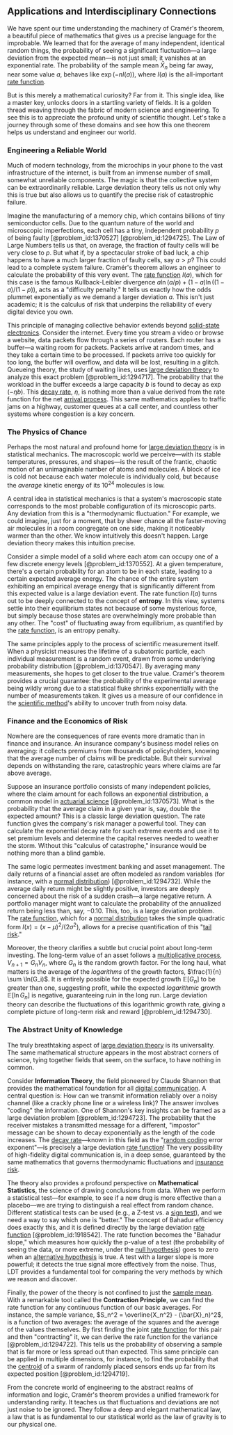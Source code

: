 ## Applications and Interdisciplinary Connections

We have spent our time understanding the machinery of Cramér's theorem, a beautiful piece of mathematics that gives us a precise language for the improbable. We learned that for the average of many independent, identical random things, the probability of seeing a significant fluctuation—a large deviation from the expected mean—is not just small; it vanishes at an exponential rate. The probability of the sample mean $\bar{X}_n$ being far away, near some value $a$, behaves like $\exp(-n I(a))$, where $I(a)$ is the all-important [rate function](@article_id:153683).

But is this merely a mathematical curiosity? Far from it. This single idea, like a master key, unlocks doors in a startling variety of fields. It is a golden thread weaving through the fabric of modern science and engineering. To see this is to appreciate the profound unity of scientific thought. Let's take a journey through some of these domains and see how this one theorem helps us understand and engineer our world.

### Engineering a Reliable World

Much of modern technology, from the microchips in your phone to the vast infrastructure of the internet, is built from an immense number of small, somewhat unreliable components. The magic is that the collective system can be extraordinarily reliable. Large deviation theory tells us not only why this is true but also allows us to quantify the precise risk of catastrophic failure.

Imagine the manufacturing of a memory chip, which contains billions of tiny semiconductor cells. Due to the quantum nature of the world and microscopic imperfections, each cell has a tiny, independent probability $p$ of being faulty [@problem_id:1370527] [@problem_id:1294725]. The Law of Large Numbers tells us that, on average, the fraction of faulty cells will be very close to $p$. But what if, by a spectacular stroke of bad luck, a chip happens to have a much larger fraction of faulty cells, say $a > p$? This could lead to a complete system failure. Cramér's theorem allows an engineer to calculate the probability of this very event. The [rate function](@article_id:153683) $I(a)$, which for this case is the famous Kullback-Leibler divergence $a\ln(a/p) + (1-a)\ln((1-a)/(1-p))$, acts as a "difficulty penalty." It tells us exactly how the odds plummet exponentially as we demand a larger deviation $a$. This isn't just academic; it is the calculus of risk that underpins the reliability of every digital device you own.

This principle of managing collective behavior extends beyond [solid-state electronics](@article_id:264718). Consider the internet. Every time you stream a video or browse a website, data packets flow through a series of routers. Each router has a buffer—a waiting room for packets. Packets arrive at random times, and they take a certain time to be processed. If packets arrive too quickly for too long, the buffer will overflow, and data will be lost, resulting in a glitch. Queueing theory, the study of waiting lines, uses [large deviation theory](@article_id:152987) to analyze this exact problem [@problem_id:1294717]. The probability that the workload in the buffer exceeds a large capacity $b$ is found to decay as $\exp(-\eta b)$. This [decay rate](@article_id:156036), $\eta$, is nothing more than a value derived from the rate function for the net [arrival process](@article_id:262940). This same mathematics applies to traffic jams on a highway, customer queues at a call center, and countless other systems where congestion is a key concern.

### The Physics of Chance

Perhaps the most natural and profound home for [large deviation theory](@article_id:152987) is in statistical mechanics. The macroscopic world we perceive—with its stable temperatures, pressures, and shapes—is the result of the frantic, chaotic motion of an unimaginable number of atoms and molecules. A block of ice is cold not because each water molecule is individually cold, but because the *average* kinetic energy of its $10^{24}$ molecules is low.

A central idea in statistical mechanics is that a system's macroscopic state corresponds to the most probable configuration of its microscopic parts. Any deviation from this is a "thermodynamic fluctuation." For example, we could imagine, just for a moment, that by sheer chance all the faster-moving air molecules in a room congregate on one side, making it noticeably warmer than the other. We know intuitively this doesn't happen. Large deviation theory makes this intuition precise.

Consider a simple model of a solid where each atom can occupy one of a few discrete energy levels [@problem_id:1370552]. At a given temperature, there's a certain probability for an atom to be in each state, leading to a certain expected average energy. The chance of the entire system exhibiting an empirical average energy that is significantly different from this expected value is a large deviation event. The rate function $I(a)$ turns out to be deeply connected to the concept of **entropy**. In this view, systems settle into their equilibrium states not because of some mysterious force, but simply because those states are overwhelmingly more probable than any other. The "cost" of fluctuating away from equilibrium, as quantified by the [rate function](@article_id:153683), is an entropy penalty.

The same principles apply to the process of scientific measurement itself. When a physicist measures the lifetime of a subatomic particle, each individual measurement is a random event, drawn from some underlying probability distribution [@problem_id:1370547]. By averaging many measurements, she hopes to get closer to the true value. Cramér's theorem provides a crucial guarantee: the probability of the experimental average being wildly wrong due to a statistical fluke shrinks exponentially with the number of measurements taken. It gives us a measure of our confidence in the [scientific method](@article_id:142737)'s ability to uncover truth from noisy data.

### Finance and the Economics of Risk

Nowhere are the consequences of rare events more dramatic than in finance and insurance. An insurance company's business model relies on averaging: it collects premiums from thousands of policyholders, knowing that the average number of claims will be predictable. But their survival depends on withstanding the rare, catastrophic years where claims are far above average.

Suppose an insurance portfolio consists of many independent policies, where the claim amount for each follows an exponential distribution, a common model in [actuarial science](@article_id:274534) [@problem_id:1370573]. What is the probability that the average claim in a given year is, say, double the expected amount? This is a classic large deviation question. The rate function gives the company's risk manager a powerful tool. They can calculate the exponential decay rate for such extreme events and use it to set premium levels and determine the capital reserves needed to weather the storm. Without this "calculus of catastrophe," insurance would be nothing more than a blind gamble.

The same logic permeates investment banking and asset management. The daily returns of a financial asset are often modeled as random variables (for instance, with a [normal distribution](@article_id:136983)) [@problem_id:1294732]. While the average daily return might be slightly positive, investors are deeply concerned about the risk of a sudden crash—a large negative return. A portfolio manager might want to calculate the probability of the annualized return being less than, say, $-0.10$. This, too, is a large deviation problem. The [rate function](@article_id:153683), which for a [normal distribution](@article_id:136983) takes the simple quadratic form $I(x) = (x-\mu)^2 / (2\sigma^2)$, allows for a precise quantification of this "[tail risk](@article_id:141070)."

Moreover, the theory clarifies a subtle but crucial point about long-term investing. The long-term value of an asset follows a [multiplicative process](@article_id:274216), $V_{n+1} = G_n V_n$, where $G_n$ is the random growth factor. For the long haul, what matters is the average of the *logarithms* of the growth factors, $\frac{1}{n} \sum \ln(G_i)$. It is entirely possible for the expected growth $\mathbb{E}[G_n]$ to be greater than one, suggesting profit, while the expected *logarithmic* growth $\mathbb{E}[\ln G_n]$ is negative, guaranteeing ruin in the long run. Large deviation theory can describe the fluctuations of this logarithmic growth rate, giving a complete picture of long-term risk and reward [@problem_id:1294730].

### The Abstract Unity of Knowledge

The truly breathtaking aspect of [large deviation theory](@article_id:152987) is its universality. The same mathematical structure appears in the most abstract corners of science, tying together fields that seem, on the surface, to have nothing in common.

Consider **Information Theory**, the field pioneered by Claude Shannon that provides the mathematical foundation for all [digital communication](@article_id:274992). A central question is: How can we transmit information reliably over a noisy channel (like a crackly phone line or a wireless link)? The answer involves "coding" the information. One of Shannon's key insights can be framed as a large deviation problem [@problem_id:1294723]. The probability that the receiver mistakes a transmitted message for a different, "impostor" message can be shown to decay exponentially as the length of the code increases. The [decay rate](@article_id:156036)—known in this field as the "[random coding](@article_id:142292) error exponent"—is precisely a large deviation [rate function](@article_id:153683)! The very possibility of high-fidelity digital communication is, in a deep sense, guaranteed by the same mathematics that governs thermodynamic fluctuations and [insurance risk](@article_id:266853).

The theory also provides a profound perspective on **Mathematical Statistics**, the science of drawing conclusions from data. When we perform a statistical test—for example, to see if a new drug is more effective than a placebo—we are trying to distinguish a real effect from random chance. Different statistical tests can be used (e.g., a Z-test vs. a [sign test](@article_id:170128)), and we need a way to say which one is "better." The concept of Bahadur efficiency does exactly this, and it is defined directly by the large deviation [rate function](@article_id:153683) [@problem_id:1918542]. The rate function becomes the "Bahadur slope," which measures how quickly the p-value of a test (the probability of seeing the data, or more extreme, under the [null hypothesis](@article_id:264947)) goes to zero when an [alternative hypothesis](@article_id:166776) is true. A test with a larger slope is more powerful; it detects the true signal more effectively from the noise. Thus, LDT provides a fundamental tool for comparing the very methods by which we reason and discover.

Finally, the power of the theory is not confined to just the [sample mean](@article_id:168755). With a remarkable tool called the **Contraction Principle**, we can find the rate function for any continuous function of our basic averages. For instance, the sample variance, $S_n^2 = \overline{X_n^2} - (\bar{X}_n)^2$, is a function of two averages: the average of the squares and the average of the values themselves. By first finding the joint [rate function](@article_id:153683) for this pair and then "contracting" it, we can derive the rate function for the variance [@problem_id:1294722]. This tells us the probability of observing a sample that is far more or less spread out than expected. This same principle can be applied in multiple dimensions, for instance, to find the probability that the [centroid](@article_id:264521) of a swarm of randomly placed sensors ends up far from its expected position [@problem_id:1294719].

From the concrete world of engineering to the abstract realms of information and logic, Cramér's theorem provides a unified framework for understanding rarity. It teaches us that fluctuations and deviations are not just noise to be ignored. They follow a deep and elegant mathematical law, a law that is as fundamental to our statistical world as the law of gravity is to our physical one.